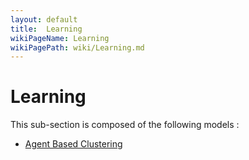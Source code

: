 ```yaml
---
layout: default
title:  Learning
wikiPageName: Learning
wikiPagePath: wiki/Learning.md
---
```


# Learning

This sub-section is composed of the following models :

* [Agent Based Clustering](references#LearningMAS_KMEANS)

